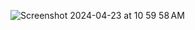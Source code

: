 ![Screenshot 2024-04-23 at 10 59 58 AM](https://github.com/rehan13/IBM-BACK-END-DEVELOPMENT/assets/79845546/5bfdd9ad-88a9-4548-81d2-d1536a568424)
